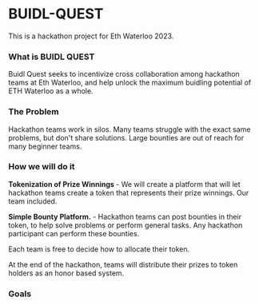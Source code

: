 # BUIDL-QUEST

This is a hackathon project for Eth Waterloo 2023.

### What is BUIDL QUEST
Buidl Quest seeks to incentivize cross collaboration among hackathon teams at Eth Waterloo, and help unlock the maximum buidling potential of ETH Waterloo as a whole. 

### The Problem

Hackathon teams work in silos. Many teams struggle with the exact same problems, but don't share solutions. Large bounties are out of reach for many beginner teams.

### How we will do it
**Tokenization of Prize Winnings** - 
We will create a platform that will let hackathon teams create a token that represents their prize winnings. Our team included. 

**Simple Bounty Platform.** - 
Hackathon teams can post bounties in their token, to help solve problems or perform general tasks. Any hackathon participant can perform these bounties. 

Each team is free to decide how to allocate their token.

At the end of the hackathon, teams will distribute their prizes to token holders as an honor based system. 













### Goals


